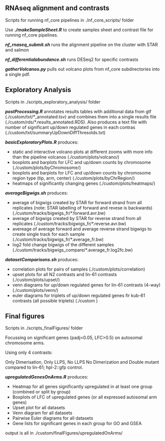 ## RNAseq alignment and contrasts

Scripts for running nf_core pipelines in ./nf_core_scripts/ folder

Use ***./makeSampleSheet.R*** to create samples sheet and contrast file for running nf_core pipelines.

***nf_rnaseq_submit.sh*** runs the alignment pipeline on the cluster with STAR and salmon

***nf_differentialabundance.sh*** runs DESeq2 for specific contrasts

***gatherVolcanos.py*** pulls out volcano plots from nf_core subdirectories into a single pdf.


## Exploratory Analysis

Scripts in ./scripts_exploratory_analysis/ folder

***postProcessing.R*** annotates results tables with additional data from gtf (./custom/txt/\*_annotated.tsv) and
combines them into a single results file (./custom/rds/\*.results_annotated.RDS). Also produces a text file with number of
significant up/down regulated genes in each contras (./custom/txt/summaryUpDownDiffThresolds.txt)

***basicExploratoryPlots.R*** produces:
- static and interactive volcano plots at different zooms with more info than the pipeline volcanos (./custom/plots/volcano/)
- boxplots and barplots for LFC and up/down counts by chromosome (./custom/plots/byChromosome/)
- boxplots and barplots for LFC and up/down counts by chromosome region type (tip, arm, center) (./custom/plots/byChrRegion/)
- heatmaps of significantly changing genes (./custom/plots/heatmaps/)

***averageBigwigs.sh*** produces:
- average of bigwigs created by STAR for forward strand from all replicates 
(note: STAR labelling of forward and revese is backwards) (./custom/tracks/bigwigs_fr/\*.forward.avr.bw)
- average of bigwigs created by STAR for reverse strand from all replicates  (./custom/tracks/bigwigs_fr/\*.reverse.avr.bw)
- avereage of average forward and average reverse strand bigwigs to create
single track for each sample  (./custom/tracks/bigwigs_fr/\*.average_fr.bw)
- log2 fold change bigwigs of the different samples (./custom/tracks/bigwigs_compare/\*.average_fr.log2fc.bw)

***datasetComparisons.sh*** produces:
- correlation plots for pairs of samples (./custom/plots/correlation)
- upset plots for all N2 contrasts and lin-61 contrasts (./custom/plots/upset/)
- venn diagrams for up/down regulated genes for lin-61 contrasts (4-way) (./custom/plots/venn/)
- euler diagrams for triplets of up/down regulated genes fir kub-61 contrasts (all possible triplets) (./custom
)

## Final figures

Scripts in ./scripts_finalFigures/ folder

Focussing on significant genes (padj<0.05, LFC>0.5) on autosomal chromosome arms.

Using only 4 contrasts:

Only Dimerisation, Only LLPS, No LLPS No Dimerization and Double mutant compared to lin-61; hpl-2::gfp control.

***upregulatedGenesOnArms.R*** produces:
- Heatmap for all genes significantly upregulated in at least one group (combined or split by group)
- Boxplots of LFC of upregulated genes (or all expressed autosomal arm genes)
- Upset plot for all datasets
- Venn diagram for all datasets
- Pairwise Euler diagrams for all datasets
- Gene lists for significant genes in each group for GO and GSEA

output is all in ./custom/finalFigures/upregulatedOnArms/

